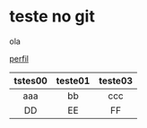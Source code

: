 # teste no git


ola

[perfil][perfil]


[perfil]: https://github.com/wll8090/

tstes00|teste01|teste03
:-:|:-:|:-:
aaa|bb|ccc
DD|EE|FF
